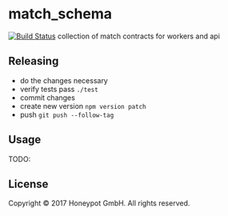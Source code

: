 # match_schema

[![Build Status](https://travis-ci.org/honeypotio/match_schema.svg?branch=master)](https://travis-ci.org/honeypotio/match_schema)
 collection of match contracts for workers and api

## Releasing

* do the changes necessary
* verify tests pass `./test`
* commit changes
* create new version `npm version patch`
* push `git push --follow-tag`

## Usage

TODO:

## License

Copyright © 2017 Honeypot GmbH. All rights reserved.
